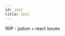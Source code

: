 ```yaml
---
id: jest
title: Jest
---
```


WIP - jsdom + react issues

<!--
- 1-2 sentence intro
- Code sample
- What someone will learn how to do
- Detailed explanation and examples
- Link to demo
-->
